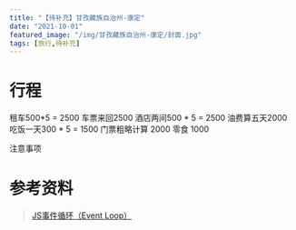 ```yaml
---
title: "【待补充】甘孜藏族自治州-康定"
date: "2021-10-01"
featured_image: "/img/甘孜藏族自治州-康定/封面.jpg"
tags: [旅行,待补充]
---
```


# 行程



租车500*5 = 2500 
车票来回2500 
酒店两间500 * 5 = 2500 
油费算五天2000 
吃饭一天300 * 5 = 1500 
门票粗略计算 2000 
零食 1000 

注意事项





# 参考资料

> [JS事件循环（Event Loop）](https://www.cnblogs.com/formercoding/p/12906640.html)

